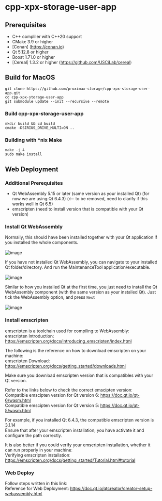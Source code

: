 # cpp-xpx-storage-user-app

## Prerequisites

* C++ compliler with C++20 support
* CMake 3.9 or higher
* [Conan] (https://conan.io)
* Qt 5.12.8 or higher
* Boost 1.71.0 or higher 
* [Cereal] 1.3.2 or higher (https://github.com/USCiLab/cereal)


## Build for MacOS
```shell
git clone https://github.com/proximax-storage/cpp-xpx-storage-user-app.git
cd cpp-xpx-storage-user-app
git submodule update --init --recursive --remote
```

### Build cpp-xpx-storage-user-app
```shell
mkdir build && cd build
cmake -DSIRIUS_DRIVE_MULTI=ON ..
```

### Building with *nix Make
```shell
make -j 4
sudo make install
```

## Web Deployment

### Additional Prerequisites
* Qt WebAssembly 5.15 or later (same version as your installed Qt)
(for now we are using Qt 6.4.3) (<-- to be removed, need to clarify if this works well in Qt 6.5)
* emscripten (need to install version that is compatible with your Qt version)

### Install Qt WebAssembly
Normally, this should have been installed together with your Qt application if you installed the whole components.<br><br>
![image](https://github.com/proximax-storage/cpp-xpx-storage-user-app/assets/121498420/ae00de89-faea-451f-9735-3f751f4c8549) <br>

If you have not installed Qt WebAssembly, you can navigate to your installed Qt folder/directory. And run the MaintenanceTool application/executable.<br><br>
![image](https://github.com/proximax-storage/cpp-xpx-storage-user-app/assets/121498420/bc09a41c-9df4-4592-b4e3-67c8804723ff) <br>

Similar to how you installed Qt at the first time, you just need to install the Qt WebAssembly component (with the same version as your installed Qt). Just tick the WebAssembly option, and press `Next`<br><br>
![image](https://github.com/proximax-storage/cpp-xpx-storage-user-app/assets/121498420/870ec821-2dd6-49ca-90e4-0f521a97efe1)<br>


### Install emscripten
emscripten is a toolchain used for compiling to WebAssembly:<br>
emscripten Introduction: https://emscripten.org/docs/introducing_emscripten/index.html

The following is the reference on how to download emscripten on your machine:<br>
emscripten Download: https://emscripten.org/docs/getting_started/downloads.html

Make sure you download emscripten version that is compatibles with your Qt version.<br>

Refer to the links below to check the correct emscipten version:<br>
Compatible emscipten version for Qt version 6: https://doc.qt.io/qt-6/wasm.html <br>
Compatible emscipten version for Qt version 5: https://doc.qt.io/qt-5/wasm.html

For example, if you installed Qt 6.4.3, the compatible emscripten version is 3.1.14<br>
Ensure that after your emscripten installation, you have activate it and configure the path correctly.

It is also better if you could verify your emscripten installation, whether it can run properly in your machine:<br>
Verifying emscripten installation: https://emscripten.org/docs/getting_started/Tutorial.html#tutorial

### Web Deploy

Follow steps written in this link:<br>
Reference for Web Deployment: https://doc.qt.io/qtcreator/creator-setup-webassembly.html
